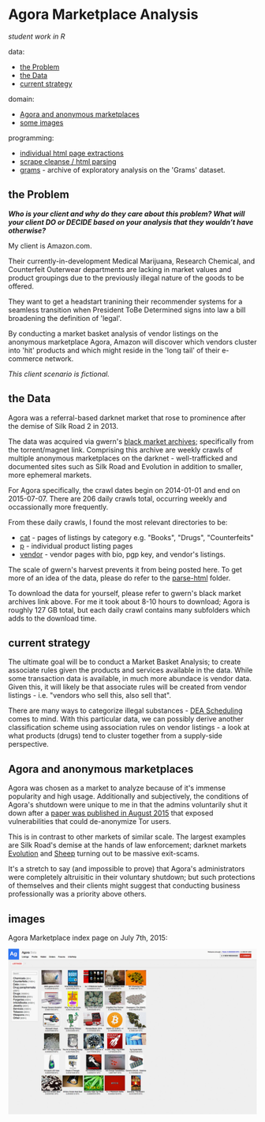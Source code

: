 # Agora Marketplace Analysis

_student work in R_

data:
- [the Problem](#the-problem)
- [the Data](#the-data)
- [current strategy](#current-strategy)

domain: 
- [Agora and anonymous marketplaces](#agora-and-anonymous-marketplaces)
- [some images](#images)

programming:
- [individual html page extractions](R)
- [scrape cleanse / html parsing](parse-html/readme.md)
- [grams](grams) - archive of exploratory analysis on the 'Grams' dataset.

## the Problem

_**Who is your client and why do they care about this problem? What will your client DO or DECIDE based on your analysis that they wouldn’t have otherwise?**_

My client is Amazon.com. 

Their currently-in-development Medical Marijuana, Research Chemical, and Counterfeit Outerwear departments are lacking in market values and product groupings due to the previously illegal nature of the goods to be offered. 

They want to get a headstart tranining their recommender systems for a seamless transition when President ToBe Determined signs into law a bill broadening the definition of 'legal'.

By conducting a market basket analysis of vendor listings on the anonymous marketplace Agora, Amazon will discover which vendors cluster into 'hit' products and which might reside in the 'long tail' of their e-commerce network.

_This client scenario is fictional._

## the Data

Agora was a referral-based darknet market that rose to prominence after the demise of Silk Road 2 in 2013. 

The data was acquired via gwern's [black market archives](http://www.gwern.net/Black-market%20archives#grams); specifically from the torrent/magnet link. Comprising this archive are weekly crawls of multiple anonymous marketplaces on the darknet - well-trafficked and documented sites such as Silk Road and Evolution in addition to smaller, more ephemeral markets.

For Agora specifically, the crawl dates begin on 2014-01-01 and end on 2015-07-07. There are 206 daily crawls total, occurring weekly and occassionally more frequently.

From these daily crawls, I found the most relevant directories to be: 

- [cat]() - pages of listings by category e.g. "Books", "Drugs", "Counterfeits"
- [p](parse-html/ag-RelevantTags-p.md) - individual product listing pages
- [vendor](parse-html/ag-RelevantTags-vendor.md) - vendor pages with bio, pgp key, and vendor's listings.

The scale of gwern's harvest prevents it from being posted here. To get more of an idea of the data, please do refer to the [parse-html](parse-html/readme.md) folder. 

To download the data for yourself, please refer to gwern's black market archives link above. For me it took about 8-10 hours to download; Agora is roughly 127 GB total, but each daily crawl contains many subfolders which adds to the download time. 

## current strategy

The ultimate goal will be to conduct a Market Basket Analysis; to create associate rules given the products and services available in the data. While some transaction data is available, in much more abundace is vendor data. Given this, it will likely be that associate rules will be created from vendor listings - i.e. "vendors who sell this, also sell that". 

There are many ways to categorize illegal substances - [DEA Scheduling](https://www.dea.gov/druginfo/ds.shtml) comes to mind. With this particular data, we can possibly derive another classification scheme using association rules on vendor listings - a look at what products (drugs) tend to cluster together from a supply-side perspective. 

## Agora and anonymous marketplaces

Agora was chosen as a market to analyze because of it's immense popularity and high usage. Additionally and subjectively, the conditions of Agora's shutdown were unique to me in that the admins voluntarily shut it down after a [paper was published in August 2015](https://www.usenix.org/system/files/conference/usenixsecurity15/sec15-paper-kwon.pdf) that exposed vulnerabilities that could de-anonymize Tor users. 

This is in contrast to other markets of similar scale. The largest examples are Silk Road's demise at the hands of law enforcement; darknet markets [Evolution](https://www.deepdotweb.com/2015/03/18/evolution-marketplace-exit-scam-biggest-exist-scam-ever/) and [Sheep](https://www.deepdotweb.com/2013/11/30/sheep-marketplace-scammed-over-40000000-in-the-biggets-darknet-scam-ever/) turning out to be massive exit-scams.

It's a stretch to say (and impossible to prove) that Agora's administrators were completely altruisitic in their voluntary shutdown; but such protections of themselves and their clients might suggest that conducting business professionally was a priority above others. 

## images

Agora Marketplace index page on July 7th, 2015:

![2015-07-07-index](vis/index-2015-07-07.jpg)
